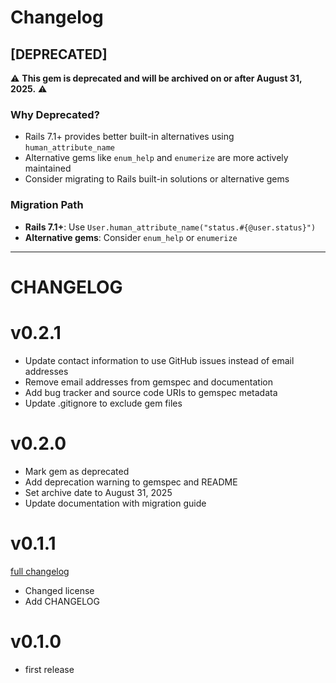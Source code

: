 # Changelog

## [DEPRECATED]

⚠️ **This gem is deprecated and will be archived on or after August 31, 2025.** ⚠️

### Why Deprecated?
- Rails 7.1+ provides better built-in alternatives using `human_attribute_name`
- Alternative gems like `enum_help` and `enumerize` are more actively maintained
- Consider migrating to Rails built-in solutions or alternative gems

### Migration Path
- **Rails 7.1+**: Use `User.human_attribute_name("status.#{@user.status}")`
- **Alternative gems**: Consider `enum_help` or `enumerize`

---

# CHANGELOG

# v0.2.1
* Update contact information to use GitHub issues instead of email addresses
* Remove email addresses from gemspec and documentation
* Add bug tracker and source code URIs to gemspec metadata
* Update .gitignore to exclude gem files

# v0.2.0
* Mark gem as deprecated
* Add deprecation warning to gemspec and README
* Set archive date to August 31, 2025
* Update documentation with migration guide

# v0.1.1
[full changelog]( https://github.com/amyroi/enum-i18n/compare/v0.1.0...v0.1.1)

* Changed license
* Add CHANGELOG

# v0.1.0
* first release
